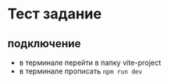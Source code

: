 # Тест задание
## подключение 
- в терминале перейти в папку vite-project
- в терминале прописать  `npm run dev`